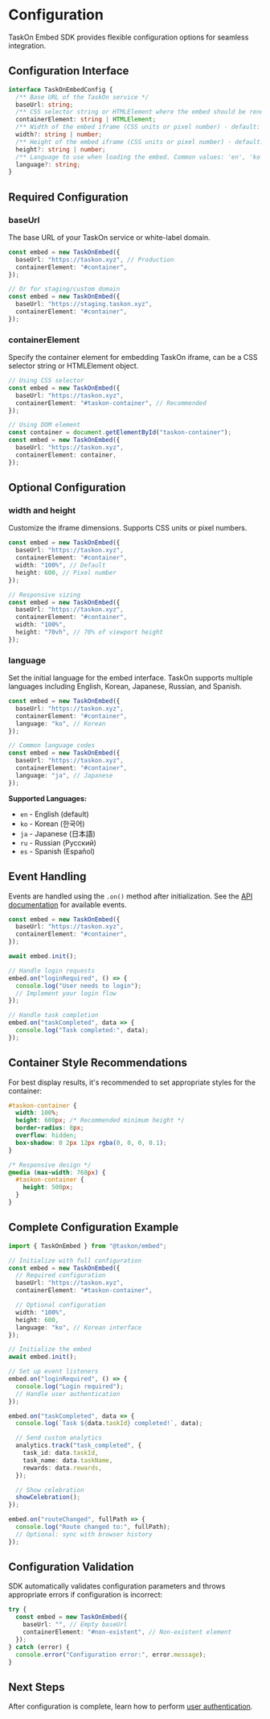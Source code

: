 # Configuration

TaskOn Embed SDK provides flexible configuration options for seamless integration.

## Configuration Interface

```typescript
interface TaskOnEmbedConfig {
  /** Base URL of the TaskOn service */
  baseUrl: string;
  /** CSS selector string or HTMLElement where the embed should be rendered */
  containerElement: string | HTMLElement;
  /** Width of the embed iframe (CSS units or pixel number) - default: '100%' */
  width?: string | number;
  /** Height of the embed iframe (CSS units or pixel number) - default: '100%' */
  height?: string | number;
  /** Language to use when loading the embed. Common values: 'en', 'ko', 'ru', 'es', 'ja' */
  language?: string;
}
```

## Required Configuration

### baseUrl

The base URL of your TaskOn service or white-label domain.

```typescript
const embed = new TaskOnEmbed({
  baseUrl: "https://taskon.xyz", // Production
  containerElement: "#container",
});

// Or for staging/custom domain
const embed = new TaskOnEmbed({
  baseUrl: "https://staging.taskon.xyz",
  containerElement: "#container",
});
```

### containerElement

Specify the container element for embedding TaskOn iframe, can be a CSS selector string or HTMLElement object.

```typescript
// Using CSS selector
const embed = new TaskOnEmbed({
  baseUrl: "https://taskon.xyz",
  containerElement: "#taskon-container", // Recommended
});

// Using DOM element
const container = document.getElementById("taskon-container");
const embed = new TaskOnEmbed({
  baseUrl: "https://taskon.xyz",
  containerElement: container,
});
```

## Optional Configuration

### width and height

Customize the iframe dimensions. Supports CSS units or pixel numbers.

```typescript
const embed = new TaskOnEmbed({
  baseUrl: "https://taskon.xyz",
  containerElement: "#container",
  width: "100%", // Default
  height: 600, // Pixel number
});

// Responsive sizing
const embed = new TaskOnEmbed({
  baseUrl: "https://taskon.xyz",
  containerElement: "#container",
  width: "100%",
  height: "70vh", // 70% of viewport height
});
```

### language

Set the initial language for the embed interface. TaskOn supports multiple languages including English, Korean, Japanese, Russian, and Spanish.

```typescript
const embed = new TaskOnEmbed({
  baseUrl: "https://taskon.xyz",
  containerElement: "#container",
  language: "ko", // Korean
});

// Common language codes
const embed = new TaskOnEmbed({
  baseUrl: "https://taskon.xyz",
  containerElement: "#container",
  language: "ja", // Japanese
});
```

**Supported Languages:**

- `en` - English (default)
- `ko` - Korean (한국어)
- `ja` - Japanese (日本語)
- `ru` - Russian (Русский)
- `es` - Spanish (Español)

## Event Handling

Events are handled using the `.on()` method after initialization. See the [API documentation](/api/taskon-embed) for available events.

```typescript
const embed = new TaskOnEmbed({
  baseUrl: "https://taskon.xyz",
  containerElement: "#container",
});

await embed.init();

// Handle login requests
embed.on("loginRequired", () => {
  console.log("User needs to login");
  // Implement your login flow
});

// Handle task completion
embed.on("taskCompleted", data => {
  console.log("Task completed:", data);
});
```

## Container Style Recommendations

For best display results, it's recommended to set appropriate styles for the container:

```css
#taskon-container {
  width: 100%;
  height: 600px; /* Recommended minimum height */
  border-radius: 8px;
  overflow: hidden;
  box-shadow: 0 2px 12px rgba(0, 0, 0, 0.1);
}

/* Responsive design */
@media (max-width: 768px) {
  #taskon-container {
    height: 500px;
  }
}
```

## Complete Configuration Example

```typescript
import { TaskOnEmbed } from "@taskon/embed";

// Initialize with full configuration
const embed = new TaskOnEmbed({
  // Required configuration
  baseUrl: "https://taskon.xyz",
  containerElement: "#taskon-container",

  // Optional configuration
  width: "100%",
  height: 600,
  language: "ko", // Korean interface
});

// Initialize the embed
await embed.init();

// Set up event listeners
embed.on("loginRequired", () => {
  console.log("Login required");
  // Handle user authentication
});

embed.on("taskCompleted", data => {
  console.log(`Task ${data.taskId} completed!`, data);

  // Send custom analytics
  analytics.track("task_completed", {
    task_id: data.taskId,
    task_name: data.taskName,
    rewards: data.rewards,
  });

  // Show celebration
  showCelebration();
});

embed.on("routeChanged", fullPath => {
  console.log("Route changed to:", fullPath);
  // Optional: sync with browser history
});
```

## Configuration Validation

SDK automatically validates configuration parameters and throws appropriate errors if configuration is incorrect:

```typescript
try {
  const embed = new TaskOnEmbed({
    baseUrl: "", // Empty baseUrl
    containerElement: "#non-existent", // Non-existent element
  });
} catch (error) {
  console.error("Configuration error:", error.message);
}
```

## Next Steps

After configuration is complete, learn how to perform [user authentication](/guide/authentication).
